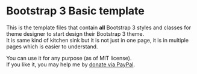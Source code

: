 # Bootstrap 3 Basic template

This is the template files that contain **all** Bootstrap 3 styles and classes for theme designer to start design their Bootstrap 3 theme.<br>
It is same kind of kitchen sink but it is not just in one page, it is in multiple pages which is easier to understand.

You can use it for any purpose (as of MIT license).<br>
If you like it, you may help me by [donate via PayPal](https://www.paypal.com/cgi-bin/webscr?cmd=_s-xclick&hosted_button_id=9HQE4GVV4KTZE).